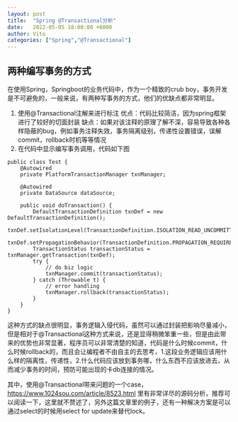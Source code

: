 ```yaml
---
layout: post
title:  "Spring @Transactional分析"
date:   2022-05-05 18:00:00 +0800
author: Vito
categories: ["Spring","@Transactional"]
---
```

## 两种编写事务的方式
在使用Spring，Springboot的业务代码中，作为一个精致的crub boy，事务开发是不可避免的，一般来说，有两种写事务的方式，他们的优缺点都非常明显。
1. 使用@Transactional注解来进行标注
优点：代码比较简洁，因为spring框架进行了较好的切面封装
缺点：如果对该注释的原理了解不深，容易导致各种各样隐蔽的bug，例如事务注释失效，事务隔离级别，传递性设置错误，误解commit，rollback时机等等情况
2. 在代码中显示编写事务调用，代码如下图

```
public class Test {
    @Autowired
    private PlatformTransactionManager txnManager;

    @Autowired
    private DataSource dataSource;

    public void doTransaction() {
        DefaultTransactionDefinition txnDef = new DefaultTransactionDefinition();
        txnDef.setIsolationLevel(TransactionDefinition.ISOLATION_READ_UNCOMMITTED);
        txnDef.setPropagationBehavior(TransactionDefinition.PROPAGATION_REQUIRED);
        TransactionStatus transactionStatus = txnManager.getTransaction(txnDef);
        try {
            // do biz logic
            txnManager.commit(transactionStatus);
        } catch (Throwable t) {
            // error handling
            txnManager.rollback(transactionStatus);
        }
    }
}
```
这种方式的缺点很明显，事务逻辑入侵代码，虽然可以通过封装把影响尽量减小，但是相对于@Transactional这种方式来说，还是显得稍微笨重一些，但是由此带来的优势也非常显著，程序员可以非常清楚的知道，代码是什么时候commit，什么时候rollback的，而且会让编程者不由自主的去思考，1.这段业务逻辑应该用什么样的隔离性，传递性，2.什么代码应该放到事务哪，什么东西不应该放进去，从而减少事务的时间，预防可能出现的卡db连接的情况。

其中，使用@Transactional带来问题的一个case，https://www.1024sou.com/article/8523.html 里有非常详尽的源码分析，推荐可以阅读一下，这里就不赘述了，另外这篇文章里的例子，还有一种解决方案是可以通过select的时候用select for update来替代lock。
